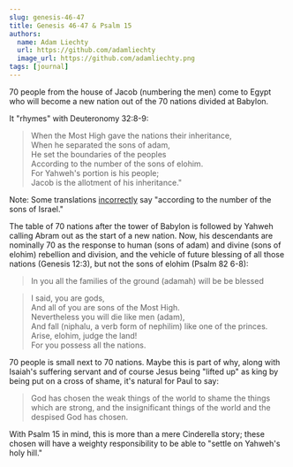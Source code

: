 ```yaml
---
slug: genesis-46-47
title: Genesis 46-47 & Psalm 15
authors:
  name: Adam Liechty
  url: https://github.com/adamliechty
  image_url: https://github.com/adamliechty.png
tags: [journal]
---
```


70 people from the house of Jacob (numbering the men) come to Egypt who will become a new nation out of the 70 nations divided at Babylon.

It "rhymes" with Deuteronomy 32:8-9:

> When the Most High gave the nations their inheritance,<br/>
> When he separated the sons of adam,<br/>
> He set the boundaries of the peoples<br/>
> According to the number of the sons of elohim.<br/>
> For Yahweh's portion is his people;<br/>
> Jacob is the allotment of his inheritance."

Note: Some translations [incorrectly](https://www.logos.com/grow/sons-of-israel-or-sons-of-god-in-deuteronomy-32-8-9/) say "according to the number of the sons of Israel."

The table of 70 nations after the tower of Babylon is followed by Yahweh calling Abram out as the start of a new nation. Now, his descendants are nominally 70 as the response to human (sons of adam) and divine (sons of elohim) rebellion and division, and the vehicle of future blessing of all those nations (Genesis 12:3), but not the sons of elohim (Psalm 82 6-8):

> In you all the families of the ground (adamah) will be be blessed

> I said, you are gods,<br/>
> And all of you are sons of the Most High.<br/>
> Nevertheless you will die like men (adam),<br/>
> And fall (niphalu, a verb form of nephilim) like one of the princes.<br/>
> Arise, elohim, judge the land!<br/>
> For you possess all the nations.

70 people is small next to 70 nations. Maybe this is part of why, along with Isaiah's suffering servant and of course Jesus being "lifted up" as king by being put on a cross of shame, it's natural for Paul to say:

> God has chosen the weak things of the world to shame the things which are strong, and the insignificant things of the world and the despised God has chosen.

With Psalm 15 in mind, this is more than a mere Cinderella story; these chosen will have a weighty responsibility to be able to "settle on Yahweh's holy hill."
